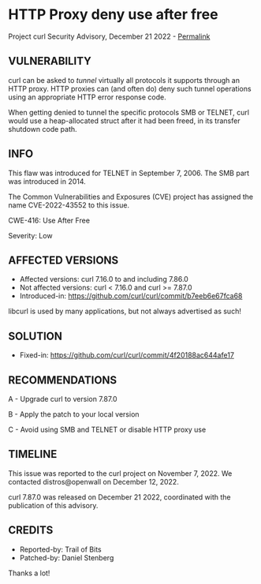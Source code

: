 HTTP Proxy deny use after free
==============================

Project curl Security Advisory, December 21 2022 -
[Permalink](https://curl.se/docs/CVE-2022-43552.html)

VULNERABILITY
-------------

curl can be asked to *tunnel* virtually all protocols it supports through an
HTTP proxy. HTTP proxies can (and often do) deny such tunnel operations using
an appropriate HTTP error response code.

When getting denied to tunnel the specific protocols SMB or TELNET, curl would
use a heap-allocated struct after it had been freed, in its transfer shutdown
code path.

INFO
----

This flaw was introduced for TELNET in September 7, 2006. The SMB part was
introduced in 2014.

The Common Vulnerabilities and Exposures (CVE) project has assigned the name
CVE-2022-43552 to this issue.

CWE-416: Use After Free

Severity: Low

AFFECTED VERSIONS
-----------------

- Affected versions: curl 7.16.0 to and including 7.86.0
- Not affected versions: curl < 7.16.0 and curl >= 7.87.0
- Introduced-in: https://github.com/curl/curl/commit/b7eeb6e67fca68

libcurl is used by many applications, but not always advertised as such!

SOLUTION
------------

- Fixed-in: https://github.com/curl/curl/commit/4f20188ac644afe17

RECOMMENDATIONS
--------------

 A - Upgrade curl to version 7.87.0

 B - Apply the patch to your local version

 C - Avoid using SMB and TELNET or disable HTTP proxy use

TIMELINE
--------

This issue was reported to the curl project on November 7, 2022. We contacted
distros@openwall on December 12, 2022.

curl 7.87.0 was released on December 21 2022, coordinated with the publication
of this advisory.

CREDITS
-------

- Reported-by: Trail of Bits
- Patched-by: Daniel Stenberg

Thanks a lot!
